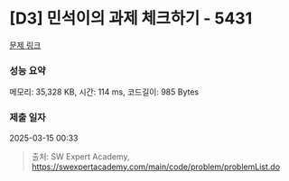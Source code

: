 # [D3] 민석이의 과제 체크하기 - 5431 

[문제 링크](https://swexpertacademy.com/main/code/problem/problemDetail.do?contestProbId=AWVl3rWKDBYDFAXm) 

### 성능 요약

메모리: 35,328 KB, 시간: 114 ms, 코드길이: 985 Bytes

### 제출 일자

2025-03-15 00:33



> 출처: SW Expert Academy, https://swexpertacademy.com/main/code/problem/problemList.do